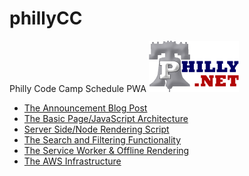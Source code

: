 # phillyCC
Philly Code Camp Schedule PWA  ![Philly Code Camp](https://github.com/docluv/phillyCC/raw/master/public/img/phillydotnet.png)

- [The Announcement Blog Post](https://love2dev.com/blog/phillycc-pwa/)
- [The Basic Page/JavaScript Architecture]()
- [Server Side/Node Rendering Script]()
- [The Search and Filtering Functionality]()
- [The Service Worker & Offline Rendering]()
- [The AWS Infrastructure]()
